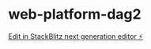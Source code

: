 # web-platform-dag2

[Edit in StackBlitz next generation editor ⚡️](https://stackblitz.com/~/github.com/Paddedgoddess/web-platform-dag2)